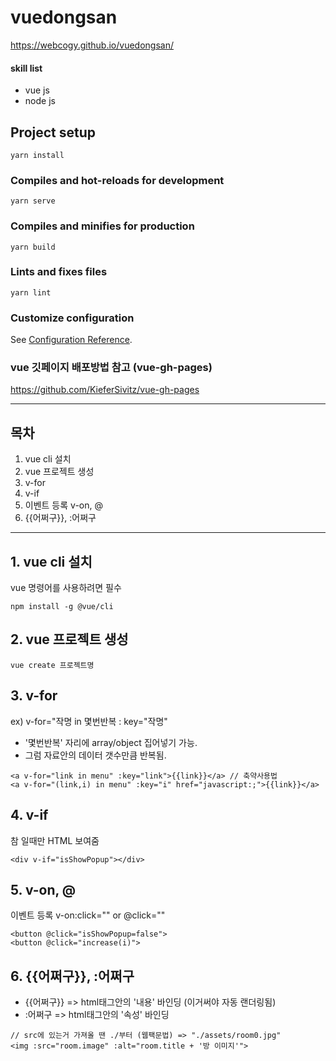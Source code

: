 # vuedongsan

https://webcogy.github.io/vuedongsan/

#### skill list

- vue js
- node js

## Project setup

```
yarn install
```

### Compiles and hot-reloads for development

```
yarn serve
```

### Compiles and minifies for production

```
yarn build
```

### Lints and fixes files

```
yarn lint
```

### Customize configuration

See [Configuration Reference](https://cli.vuejs.org/config/).

### vue 깃페이지 배포방법 참고 (vue-gh-pages)

https://github.com/KieferSivitz/vue-gh-pages

---

## 목차

1. vue cli 설치
1. vue 프로젝트 생성
1. v-for
1. v-if
1. 이벤트 등록 v-on, @
1. {{어쩌구}}, :어쩌구

---

## 1. vue cli 설치

vue 명령어를 사용하려면 필수

```
npm install -g @vue/cli
```

## 2. vue 프로젝트 생성

```
vue create 프로젝트명
```

## 3. v-for

ex) v-for="작명 in 몇번반복 : key="작명"

- '몇번반복' 자리에 array/object 집어넣기 가능.
- 그럼 자료안의 데이터 갯수만큼 반복됨.

```
<a v-for="link in menu" :key="link">{{link}}</a> // 축약사용법
<a v-for="(link,i) in menu" :key="i" href="javascript:;">{{link}}</a>
```

## 4. v-if

참 일때만 HTML 보여줌

```
<div v-if="isShowPopup"></div>
```

## 5. v-on, @

이벤트 등록
v-on:click="" or @click=""

```
<button @click="isShowPopup=false">
<button @click="increase(i)">
```

## 6. {{어쩌구}}, :어쩌구

- {{어쩌구}} => html태그안의 '내용' 바인딩 (이거써야 자동 랜더링됨)
- :어쩌구 => html태그안의 '속성' 바인딩

```
// src에 있는거 가져올 땐 ./부터 (웹팩문법) => "./assets/room0.jpg"
<img :src="room.image" :alt="room.title + '방 이미지'">
```
